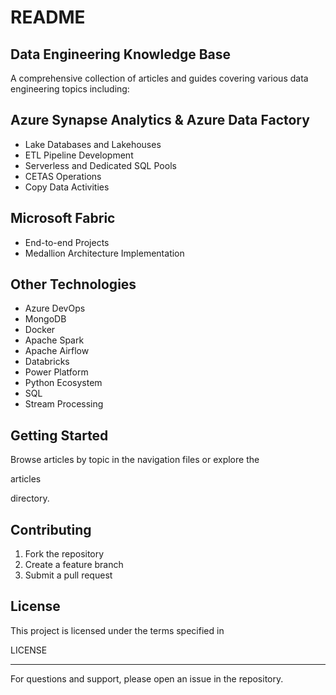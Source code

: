 # README
## Data Engineering Knowledge Base

A comprehensive collection of articles and guides covering various data engineering topics including:

## Azure Synapse Analytics & Azure Data Factory
- Lake Databases and Lakehouses
- ETL Pipeline Development
- Serverless and Dedicated SQL Pools
- CETAS Operations
- Copy Data Activities

## Microsoft Fabric
- End-to-end Projects
- Medallion Architecture Implementation

## Other Technologies
- Azure DevOps
- MongoDB
- Docker
- Apache Spark
- Apache Airflow 
- Databricks
- Power Platform
- Python Ecosystem
- SQL
- Stream Processing

## Getting Started
Browse articles by topic in the navigation files or explore the 

articles

 directory.

## Contributing
1. Fork the repository
2. Create a feature branch
3. Submit a pull request

## License
This project is licensed under the terms specified in 

LICENSE



---
For questions and support, please open an issue in the repository.

